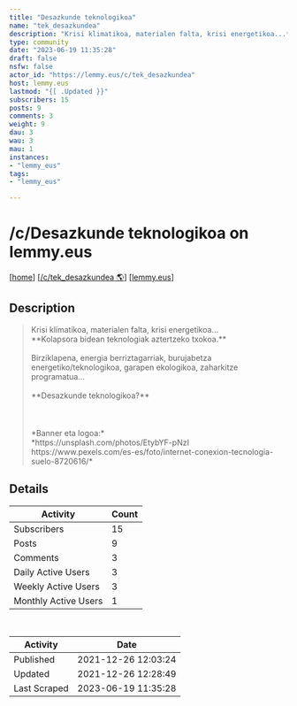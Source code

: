 ```yaml
---
title: "Desazkunde teknologikoa" 
name: "tek_desazkundea"
description: "Krisi klimatikoa, materialen falta, krisi energetikoa...**Kolapsora bidean teknologiak aztertzeko txokoa.**Birziklapena, energia berriztagarriak, burujabetza energetiko/teknologikoa, garapen ekologikoa, zaharkitze programatua... **Desazkunde teknologikoa?***Banner eta logoa:**https://unsplash.com/photos/EtybYF-pNzIhttps://www.pexels.com/es-es/foto/internet-conexion-tecnologia-suelo-8720616/* "
type: community
date: "2023-06-19 11:35:28"
draft: false
nsfw: false
actor_id: "https://lemmy.eus/c/tek_desazkundea"
host: lemmy.eus
lastmod: "{[ .Updated }}"
subscribers: 15
posts: 9
comments: 3
weight: 9
dau: 3
wau: 3
mau: 1
instances:
- "lemmy_eus"
tags: 
- "lemmy_eus"

---
```


# /c/Desazkunde teknologikoa on lemmy.eus

[[home](/)]
[[/c/tek_desazkundea 🌎](https://lemmy.eus/c/tek_desazkundea)]
[[lemmy.eus](/instances/lemmy_eus)]


## Description 

<blockquote class="description">
Krisi klimatikoa, materialen falta, krisi energetikoa...<br>**Kolapsora bidean teknologiak aztertzeko txokoa.**<br><br>Birziklapena, energia berriztagarriak, burujabetza energetiko/teknologikoa, garapen ekologikoa, zaharkitze programatua... <br><br>**Desazkunde teknologikoa?**<br><br><br><br>*Banner eta logoa:*<br>*https://unsplash.com/photos/EtybYF-pNzI<br>https://www.pexels.com/es-es/foto/internet-conexion-tecnologia-suelo-8720616/*<br> 
</blockquote>


## Details

| Activity | Count  |
|----------------------|---|
| Subscribers          | 15 |
| Posts                | 9  |
| Comments             | 3  |
| Daily Active Users   | 3  |
| Weekly Active Users  | 3  |
| Monthly Active Users | 1  |

<br>

| Activity | Date |
|----------------------|---|
| Published            | 2021-12-26 12:03:24 |
| Updated              | 2021-12-26 12:28:49 |
| Last Scraped         | 2023-06-19 11:35:28 |
